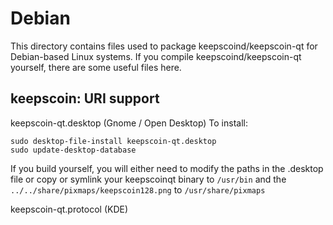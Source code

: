 
Debian
====================
This directory contains files used to package keepscoind/keepscoin-qt
for Debian-based Linux systems. If you compile keepscoind/keepscoin-qt yourself, there are some useful files here.

## keepscoin: URI support ##


keepscoin-qt.desktop  (Gnome / Open Desktop)
To install:

	sudo desktop-file-install keepscoin-qt.desktop
	sudo update-desktop-database

If you build yourself, you will either need to modify the paths in
the .desktop file or copy or symlink your keepscoinqt binary to `/usr/bin`
and the `../../share/pixmaps/keepscoin128.png` to `/usr/share/pixmaps`

keepscoin-qt.protocol (KDE)

